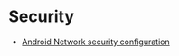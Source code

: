 # Security

* [Android Network security configuration](https://developer.android.com/privacy-and-security/security-config)
